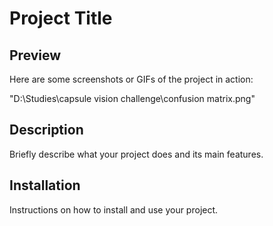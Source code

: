# Project Title

## Preview
Here are some screenshots or GIFs of the project in action:

"D:\Studies\capsule vision challenge\confusion matrix.png"

## Description
Briefly describe what your project does and its main features.

## Installation
Instructions on how to install and use your project.
